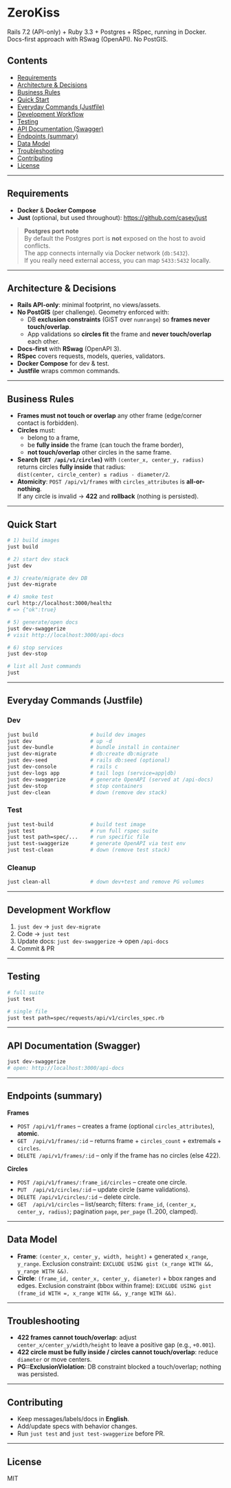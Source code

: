# ZeroKiss

Rails 7.2 (API-only) + Ruby 3.3 + Postgres + RSpec, running in Docker.  
Docs-first approach with RSwag (OpenAPI). No PostGIS.

## Contents
- [Requirements](#requirements)
- [Architecture & Decisions](#architecture--decisions)
- [Business Rules](#business-rules)
- [Quick Start](#quick-start)
- [Everyday Commands (Justfile)](#everyday-commands-justfile)
- [Development Workflow](#development-workflow)
- [Testing](#testing)
- [API Documentation (Swagger)](#api-documentation-swagger)
- [Endpoints (summary)](#endpoints-summary)
- [Data Model](#data-model)
- [Troubleshooting](#troubleshooting)
- [Contributing](#contributing)
- [License](#license)

---

## Requirements
- **Docker** & **Docker Compose**
- **Just** (optional, but used throughout): https://github.com/casey/just

> **Postgres port note**  
> By default the Postgres port is **not** exposed on the host to avoid conflicts.  
> The app connects internally via Docker network (`db:5432`).  
> If you really need external access, you can map `5433:5432` locally.

---

## Architecture & Decisions
- **Rails API-only**: minimal footprint, no views/assets.
- **No PostGIS** (per challenge). Geometry enforced with:
  - DB **exclusion constraints** (GiST over `numrange`) so **frames never touch/overlap**.
  - App validations so **circles fit** the frame and **never touch/overlap** each other.
- **Docs-first** with **RSwag** (OpenAPI 3).
- **RSpec** covers requests, models, queries, validators.
- **Docker Compose** for dev & test.
- **Justfile** wraps common commands.

---

## Business Rules
- **Frames must not touch or overlap** any other frame (edge/corner contact is forbidden).
- **Circles** must:
  - belong to a frame,
  - be **fully inside** the frame (can touch the frame border),
  - **not touch/overlap** other circles in the same frame.
- **Search (`GET /api/v1/circles`)** with `(center_x, center_y, radius)` returns circles **fully inside** that radius:  
  `dist(center, circle_center) ≤ radius - diameter/2`.
- **Atomicity**: `POST /api/v1/frames` with `circles_attributes` is **all-or-nothing**.  
  If any circle is invalid → **422** and **rollback** (nothing is persisted).

---

## Quick Start
```bash
# 1) build images
just build

# 2) start dev stack
just dev

# 3) create/migrate dev DB
just dev-migrate

# 4) smoke test
curl http://localhost:3000/healthz
# => {"ok":true}

# 5) generate/open docs
just dev-swaggerize
# visit http://localhost:3000/api-docs

# 6) stop services
just dev-stop

# list all Just commands
just
````

---

## Everyday Commands (Justfile)

### Dev

```bash
just build                 # build dev images
just dev                   # up -d
just dev-bundle            # bundle install in container
just dev-migrate           # db:create db:migrate
just dev-seed              # rails db:seed (optional)
just dev-console           # rails c
just dev-logs app          # tail logs (service=app|db)
just dev-swaggerize        # generate OpenAPI (served at /api-docs)
just dev-stop              # stop containers
just dev-clean             # down (remove dev stack)
```

### Test

```bash
just test-build            # build test image
just test                  # run full rspec suite
just test path=spec/...    # run specific file
just test-swaggerize       # generate OpenAPI via test env
just test-clean            # down (remove test stack)
```

### Cleanup

```bash
just clean-all             # down dev+test and remove PG volumes
```

---

## Development Workflow

1. `just dev` → `just dev-migrate`
2. Code → `just test`
3. Update docs: `just dev-swaggerize` → open `/api-docs`
4. Commit & PR

---

## Testing

```bash
# full suite
just test

# single file
just test path=spec/requests/api/v1/circles_spec.rb
```

---

## API Documentation (Swagger)

```bash
just dev-swaggerize
# open: http://localhost:3000/api-docs
```

---

## Endpoints (summary)

**Frames**

* `POST /api/v1/frames` – creates a frame (optional `circles_attributes`), **atomic**.
* `GET  /api/v1/frames/:id` – returns frame + `circles_count` + extremals + `circles`.
* `DELETE /api/v1/frames/:id` – only if the frame has no circles (else 422).

**Circles**

* `POST /api/v1/frames/:frame_id/circles` – create one circle.
* `PUT  /api/v1/circles/:id` – update circle (same validations).
* `DELETE /api/v1/circles/:id` – delete circle.
* `GET  /api/v1/circles` – list/search; filters: `frame_id`, `(center_x, center_y, radius)`; pagination `page`, `per_page` (1..200, clamped).

---

## Data Model

* **Frame**: `(center_x, center_y, width, height)` + generated `x_range`, `y_range`.
  Exclusion constraint: `EXCLUDE USING gist (x_range WITH &&, y_range WITH &&)`.
* **Circle**: `(frame_id, center_x, center_y, diameter)` + bbox ranges and edges.
  Exclusion constraint (bbox within frame): `EXCLUDE USING gist (frame_id WITH =, x_range WITH &&, y_range WITH &&)`.

---

## Troubleshooting

* **422 frames cannot touch/overlap**: adjust `center_x/center_y/width/height` to leave a positive gap (e.g., `+0.001`).
* **422 circle must be fully inside / circles cannot touch/overlap**: reduce `diameter` or move centers.
* **PG::ExclusionViolation**: DB constraint blocked a touch/overlap; nothing was persisted.

---

## Contributing

* Keep messages/labels/docs in **English**.
* Add/update specs with behavior changes.
* Run `just test` and `just test-swaggerize` before PR.

---

## License

MIT


